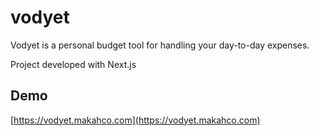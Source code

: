 # vodyet

Vodyet is a personal budget tool for handling your day-to-day expenses.

Project developed with Next.js

## Demo

[https://vodyet.makahco.com](https://vodyet.makahco.com)
